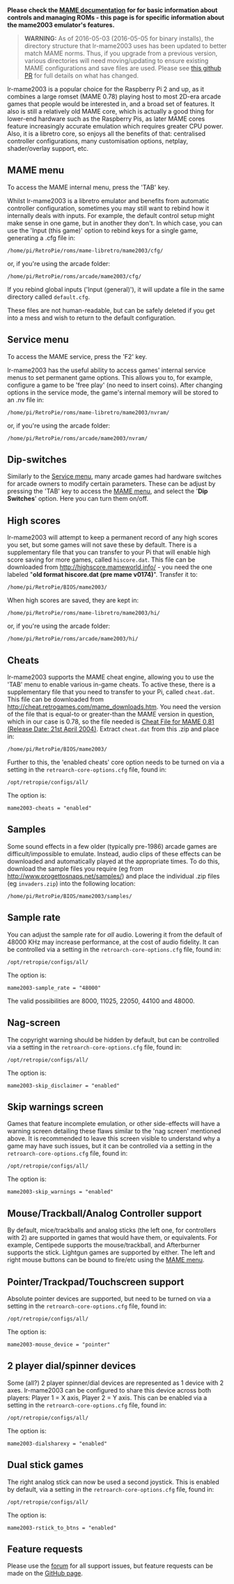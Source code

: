 **Please check the [MAME documentation](https://github.com/petrockblog/RetroPie-Setup/wiki/MAME) for for basic information about controls and managing ROMs - this page is for specific information about the mame2003 emulator's features.**

> **WARNING:** As of 2016-05-03 (2016-05-05 for binary installs), the directory structure that lr-mame2003 uses has been updated to better match MAME norms. Thus, if you upgrade from a previous version, various directories will need moving/updating to ensure existing MAME configurations and save files are used. Please see [this github PR](https://github.com/libretro/mame2003-libretro/pull/29#issue-152552464) for full details on what has changed.

lr-mame2003 is a popular choice for the Raspberry Pi 2 and up, as it combines a large romset (MAME 0.78) playing host to most 2D-era arcade games that people would be interested in, and a broad set of features. It also is still a relatively old MAME core, which is actually a good thing for lower-end hardware such as the Raspberry Pis, as later MAME cores feature increasingly accurate emulation which requires greater CPU power. Also, it is a libretro core, so enjoys all the benefits of that: centralised controller configurations, many customisation options, netplay, shader/overlay support, etc.

## MAME menu

To access the MAME internal menu, press the 'TAB' key.

Whilst lr-mame2003 is a libretro emulator and benefits from automatic controller configuration, sometimes you may still want to rebind how it internally deals with inputs. For example, the default control setup might make sense in one game, but in another they don't. In which case, you can use the 'Input (this game)' option to rebind keys for a single game, generating a .cfg file in:
```
/home/pi/RetroPie/roms/mame-libretro/mame2003/cfg/
```
or, if you're using the arcade folder:
```
/home/pi/RetroPie/roms/arcade/mame2003/cfg/
```
If you rebind global inputs ('Input (general)'), it will update a file in the same directory called `default.cfg`.

These files are not human-readable, but can be safely deleted if you get into a mess and wish to return to the default configuration.

## Service menu

To access the MAME service, press the 'F2' key.

lr-mame2003 has the useful ability to access games' internal service menus to set permanent game options. This allows you to, for example, configure a game to be 'free play' (no need to insert coins). After changing options in the service mode, the game's internal memory will be stored to an .nv file in:
```
/home/pi/RetroPie/roms/mame-libretro/mame2003/nvram/
```
or, if you're using the arcade folder:
```
/home/pi/RetroPie/roms/arcade/mame2003/nvram/
```

## Dip-switches

Similarly to the [Service menu](#service-menu), many arcade games had hardware switches for arcade owners to modify certain parameters. These can be adjust by pressing the 'TAB' key to access the [MAME menu](#mame-menu), and select the '**Dip Switches**' option. Here you can turn them on/off.

## High scores

lr-mame2003 will attempt to keep a permanent record of any high scores you set, but some games will not save these by default. There is a supplementary file that you can transfer to your Pi that will enable high score saving for more games, called `hiscore.dat`. This file can be downloaded from http://highscore.mameworld.info/ - you need the one labeled "**old format hiscore.dat (pre mame v0174)**". Transfer it to:
```
/home/pi/RetroPie/BIOS/mame2003/
```
When high scores are saved, they are kept in:
```
/home/pi/RetroPie/roms/mame-libretro/mame2003/hi/
```
or, if you're using the arcade folder:
```
/home/pi/RetroPie/roms/arcade/mame2003/hi/
```

## Cheats

lr-mame2003 supports the MAME cheat engine, allowing you to use the 'TAB' menu to enable various in-game cheats. To active these, there is a supplementary file that you need to transfer to your Pi, called `cheat.dat`. This file can be downloaded from http://cheat.retrogames.com/mame_downloads.htm. You need the version of the file that is equal-to or greater-than the MAME version in question, which in our case is 0.78, so the file needed is [Cheat File for MAME 0.81 (Release Date: 21st April 2004)](http://cheat.retrogames.com/download/cheat081.zip). Extract `cheat.dat` from this .zip and place in:
```
/home/pi/RetroPie/BIOS/mame2003/
```
Further to this, the 'enabled cheats' core option needs to be turned on via a setting in the `retroarch-core-options.cfg` file, found in:
```
/opt/retropie/configs/all/
```
The option is:
```
mame2003-cheats = "enabled"
```

## Samples

Some sound effects in a few older (typically pre-1986) arcade games are difficult/impossible to emulate. Instead, audio clips of these effects can be downloaded and automatically played at the appropriate times. To do this, download the sample files you require (eg from http://www.progettosnaps.net/samples/) and place the individual .zip files (eg `invaders.zip`) into the following location:
```
/home/pi/RetroPie/BIOS/mame2003/samples/
```
## Sample rate

You can adjust the sample rate for _all_ audio. Lowering it from the default of 48000 KHz may increase performance, at the cost of audio fidelity. It can be controlled via a setting in the `retroarch-core-options.cfg` file, found in:
```
/opt/retropie/configs/all/
```
The option is:
```
mame2003-sample_rate = "48000"
```
The valid possibilities are 8000, 11025, 22050, 44100 and 48000.

## Nag-screen

The copyright warning should be hidden by default, but can be controlled via a setting in the `retroarch-core-options.cfg` file, found in:
```
/opt/retropie/configs/all/
```
The option is:
```
mame2003-skip_disclaimer = "enabled"
```

## Skip warnings screen

Games that feature incomplete emulation, or other side-effects will have a warning screen detailing these flaws similar to the 'nag screen' mentioned above. It is recommended to leave this screen visible to understand why a game may have such issues, but it can be controlled via a setting in the `retroarch-core-options.cfg` file, found in:
```
/opt/retropie/configs/all/
```
The option is:
```
mame2003-skip_warnings = "enabled"
```

## Mouse/Trackball/Analog Controller support

By default, mice/trackballs and analog sticks (the left one, for controllers with 2) are supported in games that would have them, or equivalents. For example, Centipede supports the mouse/trackball, and Afterburner supports the stick. Lightgun games are supported by either. The left and right mouse buttons can be bound to fire/etc using the [MAME menu](#mame-menu).

## Pointer/Trackpad/Touchscreen support

Absolute pointer devices are supported, but need to be turned on via a setting in the `retroarch-core-options.cfg` file, found in:
```
/opt/retropie/configs/all/
```
The option is:
```
mame2003-mouse_device = "pointer"
```

## 2 player dial/spinner devices

Some (all?) 2 player spinner/dial devices are represented as 1 device with 2 axes. lr-mame2003 can be configured to share this device across both players: Player 1 = X axis, Player 2 = Y axis. This can be enabled via a setting in the `retroarch-core-options.cfg` file, found in:
```
/opt/retropie/configs/all/
```
The option is:
```
mame2003-dialsharexy = "enabled"
```

## Dual stick games

The right analog stick can now be used a second joystick. This is enabled by default, via a setting in the `retroarch-core-options.cfg` file, found in:
```
/opt/retropie/configs/all/
```
The option is:
```
mame2003-rstick_to_btns = "enabled"
```

## Feature requests

Please use the [forum](https://retropie.org.uk/forum) for all support issues, but feature requests can be made on the [GitHub page](https://github.com/libretro/mame2003-libretro).